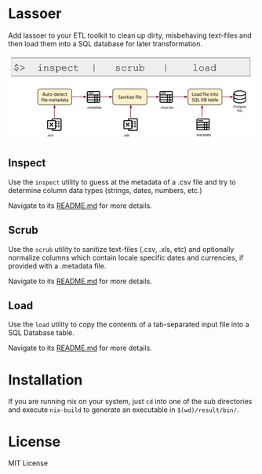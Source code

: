 # Lassoer

Add lassoer to your ETL toolkit to clean up dirty, misbehaving text-files and then load them into a SQL database for later transformation.

![Overview](./overview.png)

## Inspect

Use the `inspect` utility to guess at the metadata of a .csv file and try to determine column data types (strings, dates, numbers, etc.) 

Navigate to its [README.md](./inspect/README.md) for more details.

## Scrub

Use the `scrub` utility to sanitize text-files (.csv, .xls, etc) and optionally normalize columns which contain locale specific dates and currencies, if provided with a .metadata file.

Navigate to its [README.md](./scrub/README.md) for more details.

## Load

Use the `load` utility to copy the contents of a tab-separated input file into a SQL Database table. 

Navigate to its [README.md](./load/README.md) for more details.

# Installation

If you are running nix on your system, just `cd` into one of the sub directories and execute `nix-build` to generate an executable in `$(wd)/result/bin/`.

# License

MIT License
